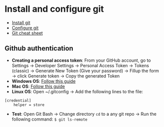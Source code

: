 # Install and configure git
- [Install git](https://git-scm.com/book/en/v2/Getting-Started-Installing-Git)
- [Configure git](https://git-scm.com/book/en/v2/Getting-Started-First-Time-Git-Setup)
- [Git cheat sheet](https://education.github.com/git-cheat-sheet-education.pdf)

## Github authentication
- **Creating a personal access token**: From your GitHub account, go to Settings → Developer Settings → Personal Access Token → Tokens (classic) → Generate New Token (Give your password) → Fillup the form → click Generate token → Copy the generated Token
- **Windows OS**: [Follow this guide](https://stackoverflow.com/questions/68775869/message-support-for-password-authentication-was-removed)
- **Mac OS**: [Follow this guide](https://gist.github.com/jonjack/bf295d4170edeb00e96fb158f9b1ba3c)
- **Linux OS**: Open ~/.gitconfig → Add the following lines to the file:
```
[credential]
    helper = store
```
- **Test**: Open Git Bash → Change directory `cd` to a any git repo → Run the following command: `$ git ls-remote`